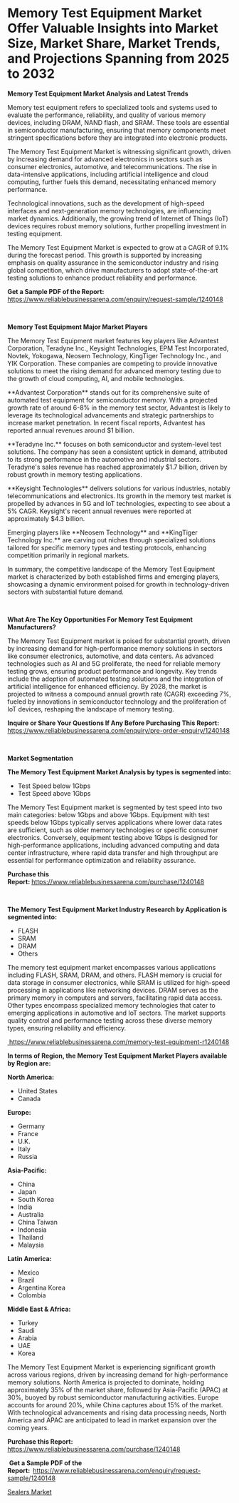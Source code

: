<p><h1>Memory Test Equipment Market Offer Valuable Insights into Market Size, Market Share, Market Trends, and Projections Spanning from 2025 to 2032</h1></p><p><strong>Memory Test Equipment Market Analysis and Latest Trends</strong></p>
<p><p>Memory test equipment refers to specialized tools and systems used to evaluate the performance, reliability, and quality of various memory devices, including DRAM, NAND flash, and SRAM. These tools are essential in semiconductor manufacturing, ensuring that memory components meet stringent specifications before they are integrated into electronic products. </p><p>The Memory Test Equipment Market is witnessing significant growth, driven by increasing demand for advanced electronics in sectors such as consumer electronics, automotive, and telecommunications. The rise in data-intensive applications, including artificial intelligence and cloud computing, further fuels this demand, necessitating enhanced memory performance.</p><p>Technological innovations, such as the development of high-speed interfaces and next-generation memory technologies, are influencing market dynamics. Additionally, the growing trend of Internet of Things (IoT) devices requires robust memory solutions, further propelling investment in testing equipment. </p><p>The Memory Test Equipment Market is expected to grow at a CAGR of 9.1% during the forecast period. This growth is supported by increasing emphasis on quality assurance in the semiconductor industry and rising global competition, which drive manufacturers to adopt state-of-the-art testing solutions to enhance product reliability and performance.</p></p>
<p><strong>Get a Sample PDF of the Report:&nbsp;</strong> <a href="https://www.reliablebusinessarena.com/enquiry/request-sample/1240148?utm_campaign=2322&utm_medium=2&utm_source=Github&utm_content=ia&utm_term=22022025&utm_id=memory-test-equipment">https://www.reliablebusinessarena.com/enquiry/request-sample/1240148</a></p>
<p>&nbsp;</p>
<p><strong>Memory Test Equipment Major Market Players</strong></p>
<p><p>The Memory Test Equipment market features key players like Advantest Corporation, Teradyne Inc., Keysight Technologies, EPM Test Incorporated, Novtek, Yokogawa, Neosem Technology, KingTiger Technology Inc., and YIK Corporation. These companies are competing to provide innovative solutions to meet the rising demand for advanced memory testing due to the growth of cloud computing, AI, and mobile technologies.</p><p>**Advantest Corporation** stands out for its comprehensive suite of automated test equipment for semiconductor memory. With a projected growth rate of around 6-8% in the memory test sector, Advantest is likely to leverage its technological advancements and strategic partnerships to increase market penetration. In recent fiscal reports, Advantest has reported annual revenues around $1 billion.</p><p>**Teradyne Inc.** focuses on both semiconductor and system-level test solutions. The company has seen a consistent uptick in demand, attributed to its strong performance in the automotive and industrial sectors. Teradyne's sales revenue has reached approximately $1.7 billion, driven by robust growth in memory testing applications.</p><p>**Keysight Technologies** delivers solutions for various industries, notably telecommunications and electronics. Its growth in the memory test market is propelled by advances in 5G and IoT technologies, expecting to see about a 5% CAGR. Keysight's recent annual revenues were reported at approximately $4.3 billion.</p><p>Emerging players like **Neosem Technology** and **KingTiger Technology Inc.** are carving out niches through specialized solutions tailored for specific memory types and testing protocols, enhancing competition primarily in regional markets.</p><p>In summary, the competitive landscape of the Memory Test Equipment market is characterized by both established firms and emerging players, showcasing a dynamic environment poised for growth in technology-driven sectors with substantial future demand.</p></p>
<p>&nbsp;</p>
<p><strong>What Are The Key Opportunities For Memory Test Equipment Manufacturers?</strong></p>
<p><p>The Memory Test Equipment market is poised for substantial growth, driven by increasing demand for high-performance memory solutions in sectors like consumer electronics, automotive, and data centers. As advanced technologies such as AI and 5G proliferate, the need for reliable memory testing grows, ensuring product performance and longevity. Key trends include the adoption of automated testing solutions and the integration of artificial intelligence for enhanced efficiency. By 2028, the market is projected to witness a compound annual growth rate (CAGR) exceeding 7%, fueled by innovations in semiconductor technology and the proliferation of IoT devices, reshaping the landscape of memory testing.</p></p>
<p><strong>Inquire or Share Your Questions If Any Before Purchasing This Report:</strong> <a href="https://www.reliablebusinessarena.com/enquiry/pre-order-enquiry/1240148?utm_campaign=2322&utm_medium=2&utm_source=Github&utm_content=ia&utm_term=22022025&utm_id=memory-test-equipment">https://www.reliablebusinessarena.com/enquiry/pre-order-enquiry/1240148</a></p>
<p>&nbsp;</p>
<p><strong>Market Segmentation</strong></p>
<p><strong>The Memory Test Equipment Market Analysis by types is segmented into:</strong></p>
<p><ul><li>Test Speed below 1Gbps</li><li>Test Speed above 1Gbps</li></ul></p>
<p><p>The Memory Test Equipment market is segmented by test speed into two main categories: below 1Gbps and above 1Gbps. Equipment with test speeds below 1Gbps typically serves applications where lower data rates are sufficient, such as older memory technologies or specific consumer electronics. Conversely, equipment testing above 1Gbps is designed for high-performance applications, including advanced computing and data center infrastructure, where rapid data transfer and high throughput are essential for performance optimization and reliability assurance.</p></p>
<p><strong>Purchase this Report:&nbsp;</strong><a href="https://www.reliablebusinessarena.com/purchase/1240148?utm_campaign=2322&utm_medium=2&utm_source=Github&utm_content=ia&utm_term=22022025&utm_id=memory-test-equipment">https://www.reliablebusinessarena.com/purchase/1240148</a></p>
<p>&nbsp;</p>
<p><strong>The Memory Test Equipment Market Industry Research by Application is segmented into:</strong></p>
<p><ul><li>FLASH</li><li>SRAM</li><li>DRAM</li><li>Others</li></ul></p>
<p><p>The memory test equipment market encompasses various applications including FLASH, SRAM, DRAM, and others. FLASH memory is crucial for data storage in consumer electronics, while SRAM is utilized for high-speed processing in applications like networking devices. DRAM serves as the primary memory in computers and servers, facilitating rapid data access. Other types encompass specialized memory technologies that cater to emerging applications in automotive and IoT sectors. The market supports quality control and performance testing across these diverse memory types, ensuring reliability and efficiency.</p></p>
<p><a href="https://www.reliablebusinessarena.com/memory-test-equipment-r1240148?utm_campaign=2322&utm_medium=2&utm_source=Github&utm_content=ia&utm_term=22022025&utm_id=memory-test-equipment">&nbsp;https://www.reliablebusinessarena.com/memory-test-equipment-r1240148</a></p>
<p><strong>In terms of Region, the Memory Test Equipment Market Players available by Region are:</strong></p>
<p>
    <p> <strong> North America: </strong>
        <ul>
            <li>United States</li>
            <li>Canada</li>
        </ul>
        </p> 
    <p> <strong> Europe: </strong>
        <ul>
            <li>Germany</li>
            <li>France</li>
            <li>U.K.</li>
            <li>Italy</li>
            <li>Russia</li>
        </ul>
        </p> 
    <p> <strong> Asia-Pacific: </strong>
        <ul>
            <li>China</li>
            <li>Japan</li>
            <li>South Korea</li>
            <li>India</li>
            <li>Australia</li>
            <li>China Taiwan</li>
            <li>Indonesia</li>
            <li>Thailand</li>
            <li>Malaysia</li>
        </ul>
        </p> 
    <p> <strong> Latin America: </strong>
        <ul>
            <li>Mexico</li>
            <li>Brazil</li>
            <li>Argentina Korea</li>
            <li>Colombia</li>
        </ul>
        </p> 
    <p> <strong> Middle East & Africa: </strong>
        <ul>
            <li>Turkey</li>
            <li>Saudi</li>
            <li>Arabia</li>
            <li>UAE</li>
            <li>Korea</li>
        </ul>
    </p>
    </p>
<p><p>The Memory Test Equipment Market is experiencing significant growth across various regions, driven by increasing demand for high-performance memory solutions. North America is projected to dominate, holding approximately 35% of the market share, followed by Asia-Pacific (APAC) at 30%, buoyed by robust semiconductor manufacturing activities. Europe accounts for around 20%, while China captures about 15% of the market. With technological advancements and rising data processing needs, North America and APAC are anticipated to lead in market expansion over the coming years.</p></p>
<p><strong>Purchase this Report: </strong><a href="https://www.reliablebusinessarena.com/purchase/1240148?utm_campaign=2322&utm_medium=2&utm_source=Github&utm_content=ia&utm_term=22022025&utm_id=memory-test-equipment">https://www.reliablebusinessarena.com/purchase/1240148</a></p>
<p>&nbsp;<strong>Get a Sample PDF of the Report:&nbsp;&nbsp;</strong><a href="https://www.reliablebusinessarena.com/enquiry/request-sample/1240148?utm_campaign=2322&utm_medium=2&utm_source=Github&utm_content=ia&utm_term=22022025&utm_id=memory-test-equipment">https://www.reliablebusinessarena.com/enquiry/request-sample/1240148</a></p>
<p><strong></strong></p>
<p><p><a href="https://github.com/birnbaumbulah0/Market-Research-Report-List-1/blob/main/sealers-market.md?utm_campaign=2322&utm_medium=2&utm_source=Github&utm_content=ia&utm_term=22022025&utm_id=memory-test-equipment">Sealers Market</a></p></p>